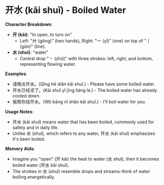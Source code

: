 # **开水 (kāi shuǐ) - Boiled Water**

**Character Breakdown**:  
- **开 (kāi)**: "to open, to turn on"
  - Left: "廾 (gǒng)" (two hands), Right: "一 (yī)" (one) on top of "丨 (gǔn)" (line).  
- **水 (shuǐ)**: "water"
  - Central drop "丶 (zhǔ)" with three strokes: left, right, and bottom, representing flowing water.

**Examples**:  
- 请喝点开水。(Qǐng hē diǎn kāi shuǐ.) - Please have some boiled water.  
- 开水已经凉了。(Kāi shuǐ yǐ jīng liáng le.) - The boiled water has already cooled down.  
- 我帮你烧开水。(Wǒ bāng nǐ shāo kāi shuǐ.) - I'll boil water for you.

**Usage Notes**:  
- 开水 (kāi shuǐ) means water that has been boiled, commonly used for safety and in daily life.  
- Unlike 水 (shuǐ), which refers to any water, 开水 (kāi shuǐ) emphasizes it's been boiled.

**Memory Aids**:  
- Imagine you "open" (开 kāi) the heat to water (水 shuǐ), then it becomes boiled water (开水 kāi shuǐ).  
- The strokes in 水 (shuǐ) resemble drops and streams-think of water boiling energetically.